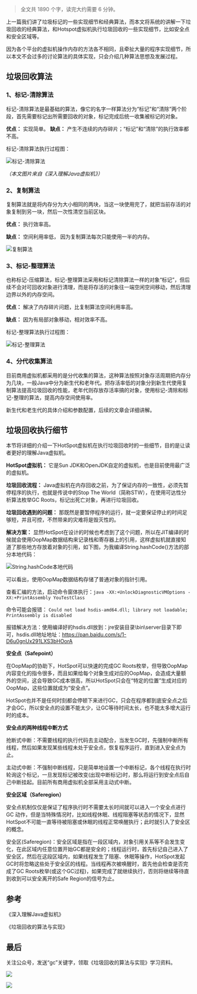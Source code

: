 > 全文共 1890 个字，读完大约需要 6 分钟。

上一篇我们讲了垃圾标记的一些实现细节和经典算法，而本文将系统的讲解一下垃圾回收的经典算法，和Hotspot虚拟机执行垃圾回收的一些实现细节，比如安全点和安全区域等。

因为各个平台的虚拟机操作内存的方法各不相同，且牵扯大量的程序实现细节，所以本文不会过多的讨论算法的具体实现，只会介绍几种算法思想及发展过程。

## 垃圾回收算法

### 1、标记-清除算法

标记-清除算法是最基础的算法，像它的名字一样算法分为“标记”和“清除”两个阶段，首先需要标记出所需要回收的对象，标记完成后统一收集被标记的对象。

**优点：** 实现简单。
**缺点：** 产生不连续的内存碎片；“标记”和“清除”的执行效率都不高。

标记-清除算法执行过程图：

![标记-清除算法](http://icdn.apigo.cn/blog/jvm4-001.png)

*（本文图片来自《深入理解Java虚拟机》）*

### 2、复制算法

复制算法就是将内存分为大小相同的两块，当这一块使用完了，就把当前存活的对象复制到另一块，然后一次性清空当前区块。

**优点：** 执行效率高。

**缺点：** 空间利用率低， 因为复制算法每次只能使用一半的内存。

![复制算法](http://icdn.apigo.cn/blog/jvm4-002.png)

### 3、标记-整理算法

也称标记-压缩算法，标记-整理算法采用和标记清除算法一样的对象“标记”，但后续不会对可回收对象进行清理，而是将存活的对象往一端空闲空间移动，然后清理边界以外的内存空间。

**优点：** 解决了内存碎片问题，比复制算法空间利用率高。

**缺点：** 因为有局部对象移动，相对效率不高。

标记-整理算法执行过程图：

![标记-整理算法](http://icdn.apigo.cn/blog/jvm4-003.png)

### 4、分代收集算法

目前商用虚拟机都采用的是分代收集的算法，这种算法按照对象存活周期把内存分为几块，一般Java中分为新生代和老年代。把存活率低的对象分到新生代使用复制算法提高垃圾回收的性能，老年代则存放存活率搞的对象，使用标记-清除和标记-整理的算法，提高内存空间使用率。

新生代和老生代的具体介绍和参数配置，后续的文章会详细讲解。

## 垃圾回收执行细节

本节将详细的介绍一下HotSpot虚拟机在执行垃圾回收时的一些细节，目的是让读者更好的理解Java虚拟机。

**HotSpot虚拟机：** 它是Sun JDK和OpenJDK自定的虚拟机，也是目前使用最广泛的虚拟机。

**垃圾回收流程：** Java虚拟机在内存回收之前，为了保证内存的一致性，必须先暂停程序的执行，也就是传说中的Stop The World（简称STW），在使用可达性分析算法枚举GC Roots，标记出死亡对象，再进行垃圾回收。

**垃圾回收遇到的问题：** 那既然是要暂停程序的运行，就一定要保证停止的时间足够短，并且可控，不然带来的灾难将是毁灭性的。

**解决方案：** 显然HotSpot在设计的时候也考虑到了这个问题，所以在JIT编译的时候就会使用OopMap数据结构来记录栈和寄存器上的引用，这样虚拟机就直接知道了那些地方存放着对象的引用，如下图，为我编译String.hashCode()方法的部分本地代码：

![String.hashCode本地代码](http://icdn.apigo.cn/blog/jvm4-005.png)

可以看出，使用OopMap数据结构存储了普通对象的指针引用。

查看汇编的方法，启动命令窗体执行：`java -XX:+UnlockDiagnosticVMOptions -XX:+PrintAssembly YouTestClass`

命令可能会报错： `Could not load hsdis-amd64.dll; library not loadable; PrintAssembly is disabled`

报错解决方法：使用编译好的hsdis.dll放到：jre安装目录\bin\server目录下即可，hsdis.dll地址地址：https://pan.baidu.com/s/1-D6u0gnUx291LXS3bHOorA

**安全点（Safepoint）**

在OopMap的协助下，HotSpot可以快速的完成GC Roots枚举，但导致OopMap内容变化的指令很多，而且如果给每个对象生成对应的OopMap，会造成大量额外的空间，这会导致GC成本很高，所以HotSpot只会在“特定的位置”生成对应的OopMap，这些位置就成为“安全点”。

HotSpot也并不是任何时刻都会停顿下来进行GC，只会在程序都到底安全点之后才会GC，所以安全点的设置不能太少，让GC等待时间太长，也不能太多增大运行时的成本。

**安全点的两种线程中断方式**

抢断式中断：不需要线程的执行代码去主动配合，当发生GC时，先强制中断所有线程，然后如果发现某些线程未处于安全点，恢复程序运行，直到进入安全点为止。

主动式中断：不强制中断线程，只是简单地设置一个中断标记，各个线程在执行时轮询这个标记，一旦发现标记被改变(出现中断标记)时，那么将运行到安全点后自己中断挂起。目前所有商用虚拟机全部采用主动式中断。

**安全区域（Saferegion）**

安全点机制仅仅是保证了程序执行时不需要太长时间就可以进入一个安全点进行 GC 动作，但是当特殊情况时，比如线程休眠、线程阻塞等状态的情况下，显然HotSpot不可能一直等待被阻塞或休眠的线程正常唤醒执行；此时就引入了安全区的概念。

安全区(Saferegion)：安全区域是指在一段区域内，对象引用关系等不会发生变化，在此区域内任意位置开始GC都是安全的；线程运行时，首先标记自己进入了安全区，然后在这段区域内，如果线程发生了阻塞、休眠等操作，HotSpot发起GC时将忽略这些处于安全区的线程。当线程再次被唤醒时，首先他会检查是否完成了GC Roots枚举(或这个GC过程)，如果完成了就继续执行，否则将继续等待直到收到可以安全离开的Safe Region的信号为止。 

## 参考

《深入理解Java虚拟机》

《垃圾回收的算法与实现》

## 最后

关注公众号，发送“gc”关键字，领取《垃圾回收的算法与实现》学习资料。

![](http://icdn.apigo.cn/myinfo/gognzhonghao.jpg)

![](http://icdn.apigo.cn/myinfo/wchat-pay.png)
